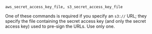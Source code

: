     aws_secret_access_key_file, s3_secret_access_key_file

One of these commands is required if you specify an `s3://` URL; they
specify the file containing the secret access key (and only the secret
access key) used to pre-sign the URLs. Use only one.
